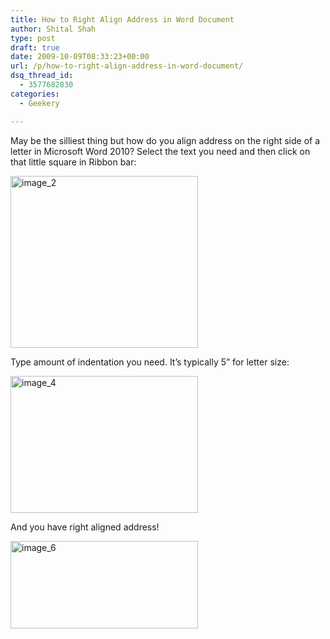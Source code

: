 ```yaml
---
title: How to Right Align Address in Word Document
author: Shital Shah
type: post
draft: true
date: 2009-10-09T08:33:23+00:00
url: /p/how-to-right-align-address-in-word-document/
dsq_thread_id:
  - 3577682830
categories:
  - Geekery

---
```

May be the silliest thing but how do you align address on the right side of a letter in Microsoft Word 2010? Select the text you need and then click on that little square in Ribbon bar:

[<img src="/images/posts/2009/10/image_2-300x275.png" alt="image_2" width="300" height="275" class="alignnone size-medium wp-image-702" srcset="http://shitalshah.com/ShitalShahWP/wp-content/uploads/2009/10/image_2-300x275.png 300w, http://shitalshah.com/ShitalShahWP/wp-content/uploads/2009/10/image_2.png 435w" sizes="(max-width: 300px) 100vw, 300px" />][1]

Type amount of indentation you need. It’s typically 5” for letter size:

[<img src="/images/posts/2009/10/image_4-300x219.png" alt="image_4" width="300" height="219" class="alignnone size-medium wp-image-704" srcset="http://shitalshah.com/ShitalShahWP/wp-content/uploads/2009/10/image_4-300x219.png 300w, http://shitalshah.com/ShitalShahWP/wp-content/uploads/2009/10/image_4.png 640w" sizes="(max-width: 300px) 100vw, 300px" />][2]</p> 

And you have right aligned address!

[<img src="/images/posts/2009/10/image_6-300x140.png" alt="image_6" width="300" height="140" class="alignnone size-medium wp-image-706" srcset="http://shitalshah.com/ShitalShahWP/wp-content/uploads/2009/10/image_6-300x140.png 300w, http://shitalshah.com/ShitalShahWP/wp-content/uploads/2009/10/image_6.png 640w" sizes="(max-width: 300px) 100vw, 300px" />][3]

 [1]: /images/posts/2009/10/image_2.png
 [2]: /images/posts/2009/10/image_4.png
 [3]: /images/posts/2009/10/image_6.png